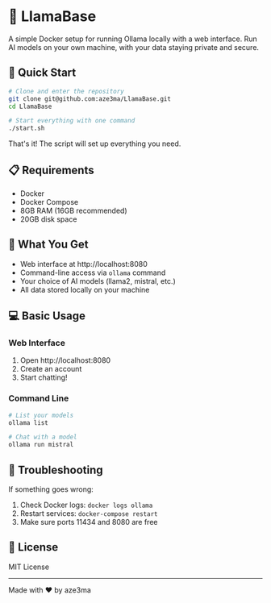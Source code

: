 # 🐳 LlamaBase

A simple Docker setup for running Ollama locally with a web interface. Run AI models on your own machine, with your data staying private and secure.

## 🚀 Quick Start

```bash
# Clone and enter the repository
git clone git@github.com:aze3ma/LlamaBase.git
cd LlamaBase

# Start everything with one command
./start.sh
```

That's it! The script will set up everything you need.

## 📋 Requirements

-   Docker
-   Docker Compose
-   8GB RAM (16GB recommended)
-   20GB disk space

## 🎯 What You Get

-   Web interface at http://localhost:8080
-   Command-line access via `ollama` command
-   Your choice of AI models (llama2, mistral, etc.)
-   All data stored locally on your machine

## 💻 Basic Usage

### Web Interface

1. Open http://localhost:8080
2. Create an account
3. Start chatting!

### Command Line

```bash
# List your models
ollama list

# Chat with a model
ollama run mistral
```

## 🔧 Troubleshooting

If something goes wrong:

1. Check Docker logs: `docker logs ollama`
2. Restart services: `docker-compose restart`
3. Make sure ports 11434 and 8080 are free

## 📝 License

MIT License

---

Made with ❤️ by aze3ma
